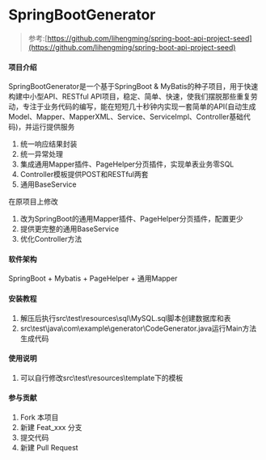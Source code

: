 # SpringBootGenerator

> 参考:[https://github.com/lihengming/spring-boot-api-project-seed](https://github.com/lihengming/spring-boot-api-project-seed)

#### 项目介绍

SpringBootGenerator是一个基于SpringBoot & MyBatis的种子项目，用于快速构建中小型API、RESTful API项目，稳定、简单、快速，使我们摆脱那些重复劳动，专注于业务代码的编写，能在短短几十秒钟内实现一套简单的API(自动生成Model、Mapper、MapperXML、Service、ServiceImpl、Controller基础代码)，并运行提供服务

1. 统一响应结果封装
2. 统一异常处理
3. 集成通用Mapper插件、PageHelper分页插件，实现单表业务零SQL
4. Controller模板提供POST和RESTful两套
5. 通用BaseService

在原项目上修改

1. 改为SpringBoot的通用Mapper插件、PageHelper分页插件，配置更少
2. 提供更完整的通用BaseService
3. 优化Controller方法

#### 软件架构

SpringBoot + Mybatis + PageHelper + 通用Mapper

#### 安装教程

1. 解压后执行src\test\resources\sql\MySQL.sql脚本创建数据库和表
2. src\test\java\com\example\generator\CodeGenerator.java运行Main方法生成代码

#### 使用说明

1. 可以自行修改src\test\resources\template下的模板

#### 参与贡献

1. Fork 本项目
2. 新建 Feat_xxx 分支
3. 提交代码
4. 新建 Pull Request